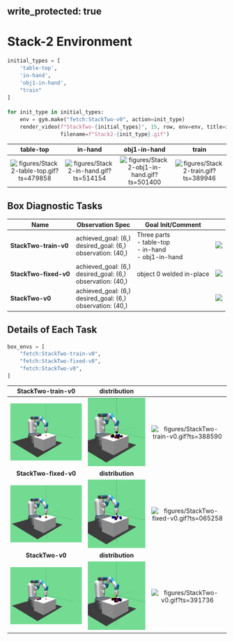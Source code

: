 
write_protected: true
---

# Stack-2 Environment


```python
initial_types = [
    'table-top',
    'in-hand',
    'obj1-in-hand',
    "train"
]

for init_type in initial_types:
    env = gym.make("fetch:StackTwo-v0", action=init_type)
    render_video(f"StackTwo-{initial_types}", 15, row, env=env, title=init_type,
                 filename=f"Stack2-{init_type}.gif")
```

| **table-top** | **in-hand** | **obj1-in-hand** | **train** |
|:-------------:|:-----------:|:----------------:|:---------:|
| ![figures/Stack2-table-top.gif?ts=479858](figures/Stack2-table-top.gif?ts=479858) | ![figures/Stack2-in-hand.gif?ts=514154](figures/Stack2-in-hand.gif?ts=514154) | ![figures/Stack2-obj1-in-hand.gif?ts=501400](figures/Stack2-obj1-in-hand.gif?ts=501400) | ![figures/Stack2-train.gif?ts=389946](figures/Stack2-train.gif?ts=389946) |

## Box Diagnostic Tasks

| Name                   | Observation Spec                     | Goal Init/Comment  |  |
| -----------------      | ----------------                     | -------            | ------ |
| **StackTwo-train-v0**  | achieved_goal: (6,)<br>desired_goal: (6,)<br>observation: (40,)  | Three parts<br>- table-top<br>- in-hand<br>- obj1-in-hand  | ![](figures/StackTwo-train-v0.gif) |
| **StackTwo-fixed-v0**  | achieved_goal: (6,)<br>desired_goal: (6,)<br>observation: (40,)  | object 0 welded in-place | ![](figures/StackTwo-fixed-v0.gif) |
| **StackTwo-v0**        | achieved_goal: (6,)<br>desired_goal: (6,)<br>observation: (40,)        |                    | ![](figures/StackTwo-v0.gif) |

## Details of Each Task

```python
box_envs = [
    "fetch:StackTwo-train-v0",
    "fetch:StackTwo-fixed-v0",
    "fetch:StackTwo-v0",
]
```
| **StackTwo-train-v0** | **distribution** |   |
|:---------------------:|:----------------:|:-:|
| ![figures/StackTwo-train-v0_init.png?ts=500745](figures/StackTwo-train-v0_init.png?ts=500745) | ![figures/StackTwo-train-v0_reset.png?ts=587610](figures/StackTwo-train-v0_reset.png?ts=587610) | ![figures/StackTwo-train-v0.gif?ts=388590](figures/StackTwo-train-v0.gif?ts=388590) |
| **StackTwo-fixed-v0** | **distribution** |   |
| ![figures/StackTwo-fixed-v0_init.png?ts=233963](figures/StackTwo-fixed-v0_init.png?ts=233963) | ![figures/StackTwo-fixed-v0_reset.png?ts=379702](figures/StackTwo-fixed-v0_reset.png?ts=379702) | ![figures/StackTwo-fixed-v0.gif?ts=065258](figures/StackTwo-fixed-v0.gif?ts=065258) |
| **StackTwo-v0** | **distribution** |   |
| ![figures/StackTwo-v0_init.png?ts=641185](figures/StackTwo-v0_init.png?ts=641185) | ![figures/StackTwo-v0_reset.png?ts=730559](figures/StackTwo-v0_reset.png?ts=730559) | ![figures/StackTwo-v0.gif?ts=391736](figures/StackTwo-v0.gif?ts=391736) |
